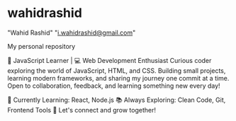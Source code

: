 # wahidrashid

 "Wahid Rashid"
 "i.wahidrashid@gmail.com"

My personal repository 

🚀 JavaScript Learner | 💻 Web Development Enthusiast
Curious coder exploring the world of JavaScript, HTML, and CSS.
Building small projects, learning modern frameworks, and sharing my journey one commit at a time.
Open to collaboration, feedback, and learning something new every day!

🔧 Currently Learning: React, Node.js
📚 Always Exploring: Clean Code, Git, Frontend Tools
🌱 Let's connect and grow together!
